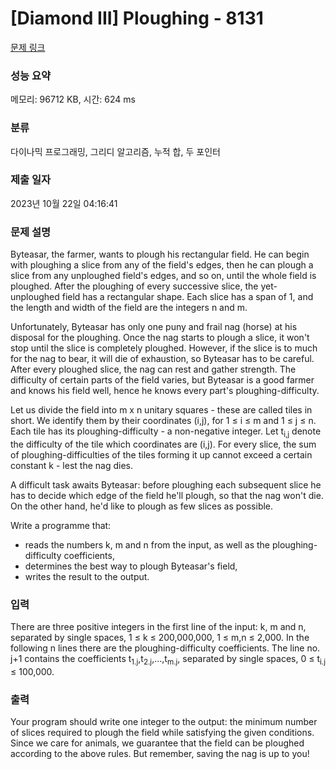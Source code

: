 # [Diamond III] Ploughing - 8131 

[문제 링크](https://www.acmicpc.net/problem/8131) 

### 성능 요약

메모리: 96712 KB, 시간: 624 ms

### 분류

다이나믹 프로그래밍, 그리디 알고리즘, 누적 합, 두 포인터

### 제출 일자

2023년 10월 22일 04:16:41

### 문제 설명

<p>Byteasar, the farmer, wants to plough his rectangular field. He can begin with ploughing a slice from any of the field's edges, then he can plough a slice from any unploughed field's edges, and so on, until the whole field is ploughed. After the ploughing of every successive slice, the yet-unploughed field has a rectangular shape. Each slice has a span of 1, and the length and width of the field are the integers n and m.</p>

<p>Unfortunately, Byteasar has only one puny and frail nag (horse) at his disposal for the ploughing. Once the nag starts to plough a slice, it won't stop until the slice is completely ploughed. However, if the slice is to much for the nag to bear, it will die of exhaustion, so Byteasar has to be careful. After every ploughed slice, the nag can rest and gather strength. The difficulty of certain parts of the field varies, but Byteasar is a good farmer and knows his field well, hence he knows every part's ploughing-difficulty.</p>

<p>Let us divide the field into m x n unitary squares - these are called tiles in short. We identify them by their coordinates (i,j), for 1 ≤ i ≤ m and 1 ≤ j ≤ n. Each tile has its ploughing-difficulty - a non-negative integer. Let t<sub>i,j</sub> denote the difficulty of the tile which coordinates are (i,j). For every slice, the sum of ploughing-difficulties of the tiles forming it up cannot exceed a certain constant k - lest the nag dies.</p>

<p>A difficult task awaits Byteasar: before ploughing each subsequent slice he has to decide which edge of the field he'll plough, so that the nag won't die. On the other hand, he'd like to plough as few slices as possible.</p>

<p>Write a programme that:</p>

<ul>
	<li>reads the numbers k, m and n from the input, as well as the ploughing-difficulty coefficients,</li>
	<li>determines the best way to plough Byteasar's field,</li>
	<li>writes the result to the output.</li>
</ul>

### 입력 

 <p>There are three positive integers in the first line of the input: k, m and n, separated by single spaces, 1 ≤ k ≤ 200,000,000, 1 ≤ m,n ≤ 2,000. In the following n lines there are the ploughing-difficulty coefficients. The line no. j+1 contains the coefficients t<sub>1.j</sub>,t<sub>2.j</sub>,…,t<sub>m.j</sub>, separated by single spaces, 0 ≤ t<sub>i.j</sub> ≤ 100,000.</p>

### 출력 

 <p>Your program should write one integer to the output: the minimum number of slices required to plough the field while satisfying the given conditions. Since we care for animals, we guarantee that the field can be ploughed according to the above rules. But remember, saving the nag is up to you!</p>


